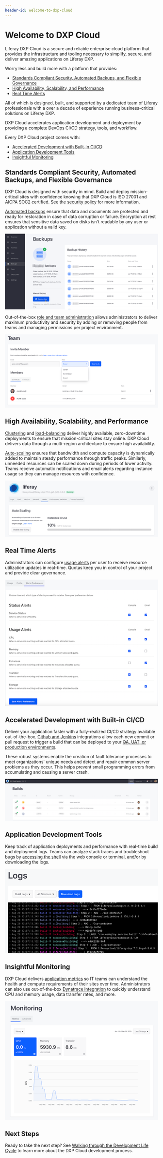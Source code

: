```yaml
---
header-id: welcome-to-dxp-cloud
---
```


# Welcome to DXP Cloud

Liferay DXP Cloud is a secure and reliable enterprise cloud platform that 
provides the infrastructure and tooling necessary to simplify, secure, and 
deliver amazing applications on Liferay DXP.

Worry less and build more with a platform that provides:

- [Standards Compliant Security, Automated Backups, and Flexible Governance](#standards-compliant-security-automated-backups-and-flexible-governance)
- [High Availability, Scalability, and Performance](#high-availability-scalability-and-performance)
- [Real Time Alerts](#real-time-alerts)

All of which is designed, built, and supported by a dedicated team of 
Liferay professionals with a over a decade of experience running 
business-critical solutions on Liferay DXP. 

DXP Cloud accelerates application development and deployment by providing a 
complete DevOps CI/CD strategy, tools, and workflow. 

Every DXP Cloud project comes with: 

- [Accelerated Development with Built-in CI/CD](#accelerated-development-with-built-in-cicd)
- [Application Development Tools](#application-development-tools)
- [Insightful Monitoring](#insightful-monitoring)

## Standards Compliant Security, Automated Backups, and Flexible Governance

DXP Cloud is designed with security in mind. Build and deploy mission-critical 
sites with confidence knowing that DXP Cloud is ISO 27001 and AICPA SOC2 
certified. See the 
[security policy](https://www.liferay.com/documents/10182/3292406/Liferay+DXP+Cloud+Data+Security+and+Protection.pdf/78ce7065-9787-1fb2-9c7b-6d7c13f4a3e6?t=1564674972483) 
for more information. 

[Automated backups](/docs/-/knowledge_base/dxp-cloud/backup-service) 
ensure that data and documents are protected and ready for restoration in case 
of data corruption or failure. Encryption at rest ensures that sensitive data 
saved on disks isn't readable by any user or application without a valid key. 

![Figure 3: DXP Cloud's backup service preserves and protects your data.](../images/backups.png)

Out-of-the-box 
[role and team administration](/docs/-/knowledge_base/dxp-cloud/team-collaboration-access-control) 
allows administrators to deliver maximum productivity and security by adding or 
removing people from teams and managing permissions per project environment.

![Figure 4: Manage your project's team members, including their permissions.](../images/invite-member.png)

## High Availability, Scalability, and Performance

[Clustering](/docs/-/knowledge_base/dxp-cloud/using-the-liferay-dxp-service) 
and 
[load-balancing](/docs/-/knowledge_base/dxp-cloud/load-balancer) 
deliver highly available, zero-downtime deployments to ensure that 
mission-critical sites stay online. DXP Cloud delivers data through a 
multi-region architecture to ensure high availability. 

[Auto-scaling](/docs/-/knowledge_base/dxp-cloud/auto-scaling) 
ensures that bandwidth and compute capacity is dynamically added to maintain 
steady performance through traffic peaks. Similarly, unneeded resources can be 
scaled down during periods of lower activity. Teams receive automatic 
notifications and email alerts regarding instance usage so they can manage 
resources with confidence. 

![Figure 5: Auto-scale your servers to meet demand.](../images/auto-scaling.png)

## Real Time Alerts

Administrators can configure 
[usage alerts](/docs/-/knowledge_base/dxp-cloud/real-time-alerts) 
per user to receive resource utilization updates in real-time. Quotas keep you 
in control of your project and provide clear governance. 

![Figure 6: Administrators can configure real-time alerts.](../images/alerts-prefs-page.png)

## Accelerated Development with Built-in CI/CD

Deliver your application faster with a fully-realized CI/CD strategy available 
out-of-the-box. 
[Github and Jenkins](/docs/-/knowledge_base/dxp-cloud/continuous-integration) 
integrations allow each new commit or pull request to trigger a build that 
can be deployed to your 
[QA, UAT, or production environments](/docs/-/knowledge_base/dxp-cloud/environments). 

These robust systems enable the creation of fault tolerance processes 
to meet organizations' unique needs and detect and repair common server 
problems as they occur. This helps prevent small programming errors from 
accumulating and causing a server crash. 

![Figure 7: View, manage, and deploy your builds from a central location.](../images/builds.png)

## Application Development Tools

Keep track of application deployments and performance with real-time build and 
deployment logs. Teams can analyze stack traces and troubleshoot bugs by 
[accessing the shell](/docs/-/knowledge_base/dxp-cloud/shell-access) 
via the web console or terminal, and/or by downloading the logs. 

![Figure 8: Real-time build and deployment logs help you solve problems with your applications.](../images/build-logs.png)

## Insightful Monitoring

DXP Cloud delivers 
[application metrics](/docs/-/knowledge_base/dxp-cloud/application-metrics) 
so IT teams can understand the health and compute requirements of their sites 
over time. Administrators can also use out-of-the-box 
[Dynatrace integration](/docs/-/knowledge_base/dxp-cloud/using-the-liferay-dxp-service) 
to quickly understand CPU and memory usage, data transfer rates, and more. 

![Figure 9: Use a variety of metrics to keep tabs on your DXP Cloud services, including your Liferay DXP instances.](../images/app-metrics.png)

## Next Steps

<!-- Replace link to liferay.com with correct link once that article exists -->
Ready to take the next step? See 
[Walking through the Development Life Cycle](https://www.liferay.com/) 
to learn more about the DXP Cloud development process. 
